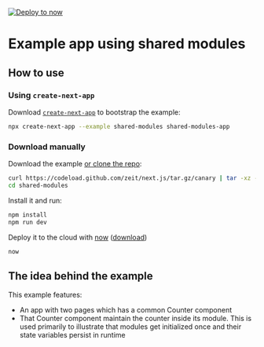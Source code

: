 [![Deploy to now](https://deploy.now.sh/static/button.svg)](https://deploy.now.sh/?repo=https://github.com/zeit/next.js/tree/master/examples/shared-modules)
# Example app using shared modules

## How to use

### Using `create-next-app`

Download [`create-next-app`](https://github.com/segmentio/create-next-app) to bootstrap the example:

```bash
npx create-next-app --example shared-modules shared-modules-app
```

### Download manually

Download the example [or clone the repo](https://github.com/zeit/next.js):

```bash
curl https://codeload.github.com/zeit/next.js/tar.gz/canary | tar -xz --strip=2 next.js-canary/examples/shared-modules
cd shared-modules
```

Install it and run:

```bash
npm install
npm run dev
```

Deploy it to the cloud with [now](https://zeit.co/now) ([download](https://zeit.co/download))

```bash
now
```

## The idea behind the example

This example features:

* An app with two pages which has a common Counter component
* That Counter component maintain the counter inside its module. This is used primarily to illustrate that modules get initialized once and their state variables persist in runtime
